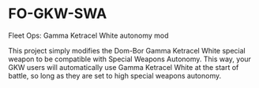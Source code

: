 # FO-GKW-SWA
 Fleet Ops: Gamma Ketracel White autonomy mod

This project simply modifies the Dom-Bor Gamma Ketracel White special weapon to
be compatible with Special Weapons Autonomy. This way, your GKW users will
automatically use Gamma Ketracel White at the start of battle, so long as they
are set to high special weapons autonomy.
